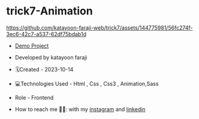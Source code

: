 # trick7-Animation

https://github.com/katayoon-faraji-web/trick7/assets/144775981/56fc274f-3ec6-42c7-a537-62df75bdab1d

- [Demo Project](https://katayoon-faraji-web.github.io/trick7-Animation/)

- Developed by katayoon faraji

- 🗓️Created - 2023-10-14

- 💻Technologies Used - Html , Css , Css3 , Animation,Sass

- Role - Frontend

- How to reach me 👩🏻: with my [instagram](https://instagram.com/katayoon_faraji_web) and [linkedin](https://www.linkedin.com/in/katayoon-faraji-web-3b722b207r)
